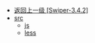 - [返回上一级 [Swiper-3.4.2]](page/web前端/工具库/Swiper/Swiper-3.4.2/)
- [src](page/web前端/工具库/Swiper/Swiper-3.4.2/src/)
  - [js](page/web前端/工具库/Swiper/Swiper-3.4.2/src/js/)
  - [less](page/web前端/工具库/Swiper/Swiper-3.4.2/src/less/)
